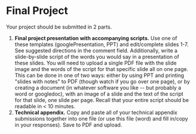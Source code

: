 # Final Project

Your project should be submitted in 2 parts.

1. **Final project presentation with accompanying scripts.** Use one of these templates (googlePresentation, PPT) and edit/complete slides 1-7. See suggested directions in the comment field. Additionally, write a slide-by-slide script of the words you would say in a presentation of these slides. You will need to upload a single PDF file with the slide image and the words of the script for that specific slide all on one page. This can be done in one of two ways: either by using PPT and printing "slides with notes" to PDF (though watch if you go over one page), or by creating a document (in whatever software you like -- but probably a word or googledoc), with an image of a slide and the text of the script for that slide, one slide per page. Recall that your entire script should be readable in < 10 minutes.
2. **Technical appendix.** Copy and paste all of your technical appendix submissions together into one file (or use this file (word) and fill in/copy in your responses). Save to PDF and upload.
